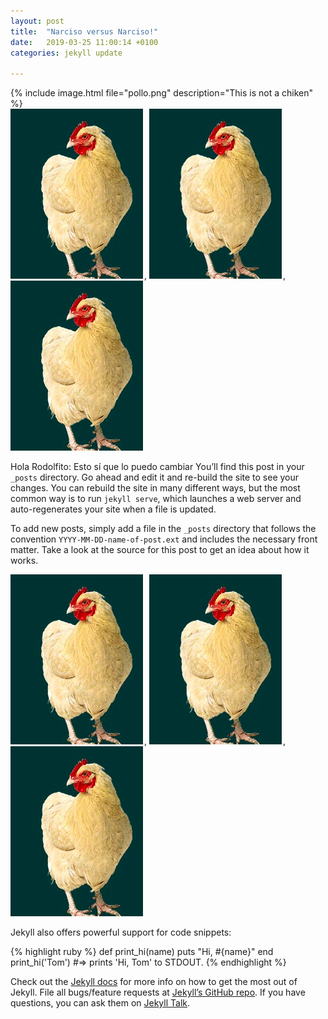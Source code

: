 ```yaml
---
layout: post
title:  "Narciso versus Narciso!"
date:   2019-03-25 11:00:14 +0100
categories: jekyll update
 
---
```

{% include image.html file="pollo.png" description="This is not a chiken" %}   
![Mi pollo ](/assets/images/pollo.png), ![Mi pollo ](/assets/images/pollo.png), ![Mi pollo ](/assets/images/pollo.png)


Hola Rodolfito: Esto sí que lo puedo cambiar You’ll find this post in your `_posts` directory. Go ahead and edit it and re-build the site to see your changes. You can rebuild the site in many different ways, but the most common way is to run `jekyll serve`, which launches a web server and auto-regenerates your site when a file is updated.

To add new posts, simply add a file in the `_posts` directory that follows the convention `YYYY-MM-DD-name-of-post.ext` and includes the necessary front matter. Take a look at the source for this post to get an idea about how it works.


![Mi pollo ](/assets/images/pollo.png), ![Mi pollo ](/assets/images/pollo.png), ![Mi pollo ](/assets/images/pollo.png)

Jekyll also offers powerful support for code snippets:

{% highlight ruby %}
def print_hi(name)
  puts "Hi, #{name}"
end
print_hi('Tom')
#=> prints 'Hi, Tom' to STDOUT.
{% endhighlight %}

Check out the [Jekyll docs][jekyll-docs] for more info on how to get the most out of Jekyll. File all bugs/feature requests at [Jekyll’s GitHub repo][jekyll-gh]. If you have questions, you can ask them on [Jekyll Talk][jekyll-talk].

[jekyll-docs]: https://jekyllrb.com/docs/home
[jekyll-gh]:   https://github.com/jekyll/jekyll
[jekyll-talk]: https://talk.jekyllrb.com/
